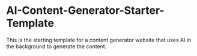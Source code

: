 # AI-Content-Generator-Starter-Template
This is the starting template for a content generator website that uses AI in the background to generate the content.
